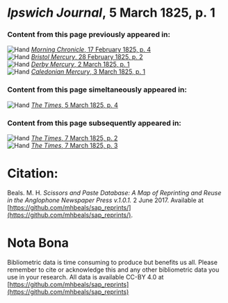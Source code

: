 # *Ipswich Journal*, 5 March 1825, p. 1  
  
### Content from this page previously appeared in:  
![Hand](http://scissorsandpaste.net/wp-content/uploads/2017/06/smallhandpointer.png) [*Morning Chronicle*, 17 February 1825, p. 4](https://mhbeals.github.io/sap_html/Morning-Chronicle/Morning-Chronicle-17-February-1825-p-4)  
![Hand](http://scissorsandpaste.net/wp-content/uploads/2017/06/smallhandpointer.png) [*Bristol Mercury*, 28 February 1825, p. 2](https://mhbeals.github.io/sap_html/Bristol-Mercury/Bristol-Mercury-28-February-1825-p-2)  
![Hand](http://scissorsandpaste.net/wp-content/uploads/2017/06/smallhandpointer.png) [*Derby Mercury*, 2 March 1825, p. 1](https://mhbeals.github.io/sap_html/Derby-Mercury/Derby-Mercury-2-March-1825-p-1)  
![Hand](http://scissorsandpaste.net/wp-content/uploads/2017/06/smallhandpointer.png) [*Caledonian Mercury*, 3 March 1825, p. 1](https://mhbeals.github.io/sap_html/Caledonian-Mercury/Caledonian-Mercury-3-March-1825-p-1)  
  
### Content from this page simeltaneously appeared in:  
![Hand](http://scissorsandpaste.net/wp-content/uploads/2017/06/smallhandpointer.png) [*The Times*, 5 March 1825, p. 4](https://mhbeals.github.io/sap_html/The-Times/The-Times-5-March-1825-p-4)  
  
### Content from this page subsequently appeared in:  
![Hand](http://scissorsandpaste.net/wp-content/uploads/2017/06/smallhandpointer.png) [*The Times*, 7 March 1825, p. 2](https://mhbeals.github.io/sap_html/The-Times/The-Times-7-March-1825-p-2)  
![Hand](http://scissorsandpaste.net/wp-content/uploads/2017/06/smallhandpointer.png) [*The Times*, 7 March 1825, p. 3](https://mhbeals.github.io/sap_html/The-Times/The-Times-7-March-1825-p-3)  


# Citation: 

Beals. M. H. *Scissors and Paste Database: A Map of Reprinting and Reuse in the Anglophone Newspaper Press v.1.0.1.* 2 June 2017. Available at [https://github.com/mhbeals/sap_reprints/](https://github.com/mhbeals/sap_reprints/). 

# Nota Bona

Bibliometric data is time consuming to produce but benefits us all. Please remember to cite or acknowledge this and any other bibliometric data you use in your research. All data is available CC-BY 4.0 at [https://github.com/mhbeals/sap_reprints](https://github.com/mhbeals/sap_reprints)